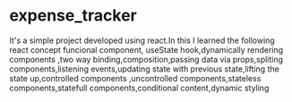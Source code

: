 # expense_tracker
It's a simple project developed using react.In this I learned the following react concept funcional component, useState hook,dynamically rendering components ,two way binding,composition,passing data via props,spliting components,listening events,updating state with previous state,lifting the state up,controlled components ,uncontrolled components,stateless components,statefull components,conditional content,dynamic styling
